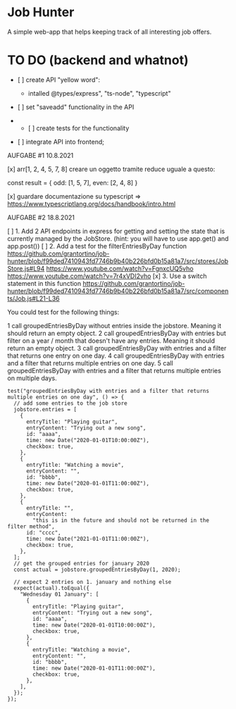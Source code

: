 # Job Hunter

A simple web-app that helps keeping track of all interesting job offers.

# TO DO (backend and whatnot)

- [ ] create API "yellow word":

  - intalled @types/express", "ts-node", "typescript"

- [ ] set "saveadd" functionality in the API
- - [ ] create tests for the functionality

- [ ] integrate API into frontend;

AUFGABE #1 10.8.2021

[x] arr[1, 2, 4, 5, 7, 8] creare un oggetto tramite reduce uguale a questo:

const result = {
odd: [1, 5, 7],
even: [2, 4, 8]
}

[x] guardare documentazione su typescript => https://www.typescriptlang.org/docs/handbook/intro.html

AUFGABE #2 18.8.2021

[ ] 1. Add 2 API endpoints in express for getting and setting the state that is currently managed by the JobStore. (hint: you will have to use app.get() and app.post())
[ ] 2. Add a test for the filterEntriesByDay function https://github.com/grantortino/job-hunter/blob/f99ded7410943fd7746b9b40b226bfd0b15a81a7/src/stores/JobStore.js#L94
https://www.youtube.com/watch?v=FgnxcUQ5vho
https://www.youtube.com/watch?v=7r4xVDI2vho
[x] 3. Use a switch statement in this function https://github.com/grantortino/job-hunter/blob/f99ded7410943fd7746b9b40b226bfd0b15a81a7/src/components/Job.js#L21-L36

You could test for the following things:

1 call groupedEntriesByDay without entries inside the jobstore. Meaning it
should return an empty object.
2 call groupedEntriesByDay with entries but filter on a year / month that
doesn't have any entries. Meaning it should return an empty object.
3 call groupedEntriesByDay with entries and a filter that returns one entry on one day.
4 call groupedEntriesByDay with entries and a filter that returns multiple entries on one day.
5 call groupedEntriesByDay with entries and a filter that returns multiple entries on multiple days.

    test("groupedEntriesByDay with entries and a filter that returns multiple entries on one day", () => {
      // add some entries to the job store
      jobstore.entries = [
        {
          entryTitle: "Playing guitar",
          entryContent: "Trying out a new song",
          id: "aaaa",
          time: new Date("2020-01-01T10:00:00Z"),
          checkbox: true,
        },
        {
          entryTitle: "Watching a movie",
          entryContent: "",
          id: "bbbb",
          time: new Date("2020-01-01T11:00:00Z"),
          checkbox: true,
        },
        {
          entryTitle: "",
          entryContent:
            "this is in the future and should not be returned in the filter method",
          id: "cccc",
          time: new Date("2021-01-01T11:00:00Z"),
          checkbox: true,
        },
      ];
      // get the grouped entries for january 2020
      const actual = jobstore.groupedEntriesByDay(1, 2020);

      // expect 2 entries on 1. january and nothing else
      expect(actual).toEqual({
        "Wednesday 01 January": [
          {
            entryTitle: "Playing guitar",
            entryContent: "Trying out a new song",
            id: "aaaa",
            time: new Date("2020-01-01T10:00:00Z"),
            checkbox: true,
          },
          {
            entryTitle: "Watching a movie",
            entryContent: "",
            id: "bbbb",
            time: new Date("2020-01-01T11:00:00Z"),
            checkbox: true,
          },
        ],
      });
    });
